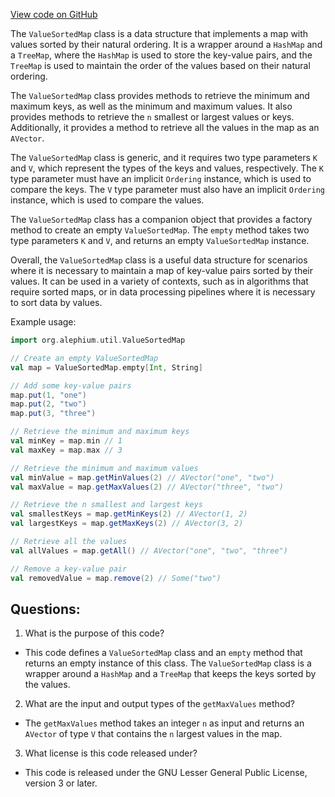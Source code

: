 [View code on GitHub](https://github.com/alephium/alephium/util/src/main/scala/org/alephium/util/ValueSortedMap.scala)

The `ValueSortedMap` class is a data structure that implements a map with values sorted by their natural ordering. It is a wrapper around a `HashMap` and a `TreeMap`, where the `HashMap` is used to store the key-value pairs, and the `TreeMap` is used to maintain the order of the values based on their natural ordering. 

The `ValueSortedMap` class provides methods to retrieve the minimum and maximum keys, as well as the minimum and maximum values. It also provides methods to retrieve the `n` smallest or largest values or keys. Additionally, it provides a method to retrieve all the values in the map as an `AVector`.

The `ValueSortedMap` class is generic, and it requires two type parameters `K` and `V`, which represent the types of the keys and values, respectively. The `K` type parameter must have an implicit `Ordering` instance, which is used to compare the keys. The `V` type parameter must also have an implicit `Ordering` instance, which is used to compare the values.

The `ValueSortedMap` class has a companion object that provides a factory method to create an empty `ValueSortedMap`. The `empty` method takes two type parameters `K` and `V`, and returns an empty `ValueSortedMap` instance.

Overall, the `ValueSortedMap` class is a useful data structure for scenarios where it is necessary to maintain a map of key-value pairs sorted by their values. It can be used in a variety of contexts, such as in algorithms that require sorted maps, or in data processing pipelines where it is necessary to sort data by values. 

Example usage:

```scala
import org.alephium.util.ValueSortedMap

// Create an empty ValueSortedMap
val map = ValueSortedMap.empty[Int, String]

// Add some key-value pairs
map.put(1, "one")
map.put(2, "two")
map.put(3, "three")

// Retrieve the minimum and maximum keys
val minKey = map.min // 1
val maxKey = map.max // 3

// Retrieve the minimum and maximum values
val minValue = map.getMinValues(2) // AVector("one", "two")
val maxValue = map.getMaxValues(2) // AVector("three", "two")

// Retrieve the n smallest and largest keys
val smallestKeys = map.getMinKeys(2) // AVector(1, 2)
val largestKeys = map.getMaxKeys(2) // AVector(3, 2)

// Retrieve all the values
val allValues = map.getAll() // AVector("one", "two", "three")

// Remove a key-value pair
val removedValue = map.remove(2) // Some("two")
```
## Questions: 
 1. What is the purpose of this code?
- This code defines a `ValueSortedMap` class and an `empty` method that returns an empty instance of this class. The `ValueSortedMap` class is a wrapper around a `HashMap` and a `TreeMap` that keeps the keys sorted by the values.

2. What are the input and output types of the `getMaxValues` method?
- The `getMaxValues` method takes an integer `n` as input and returns an `AVector` of type `V` that contains the `n` largest values in the map.

3. What license is this code released under?
- This code is released under the GNU Lesser General Public License, version 3 or later.